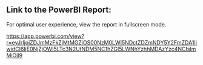 ## Link to the PowerBI Report:

For optimal user experience, view the report in fullscreen mode. 

https://app.powerbi.com/view?r=eyJrIjoiZDJmMzFkZjMtMGZiOS00NzM0LWI5NDctZDZmNDY5Y2FmZDA1IiwidCI6IjE0NjZjOWI5LTc3N2UtNDM5NC1hZGI5LWNhYzhhMDAzYzc4NCIsImMiOjl9

